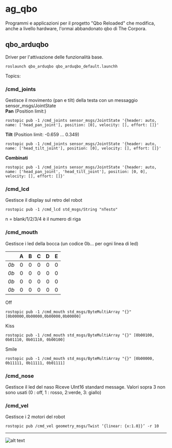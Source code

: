 # ag_qbo
Programmi e applicazioni per il progetto "Qbo Reloaded" che modifica, anche a livello hardware, l'ormai abbandonato qbo di The Corpora.

## qbo_arduqbo       
Driver per l'attivazione delle funzionalità base.
```
roslaunch qbo_arduqbo qbo_arduqbo_default.launchh
```
Topics:
### /cmd_joints
Gestisce il movimento (pan e tilt) della testa con un messaggio sensor_msgs/JointState  
**Pan** (Position limit:)

```
rostopic pub -1 /cmd_joints sensor_msgs/JointState '{header: auto, name: ['head_pan_joint'], position: [0], velocity: [], effort: []}'
```
**Tilt** (Position limit: -0.659 ... 0.349)
```
rostopic pub -1 /cmd_joints sensor_msgs/JointState '{header: auto, name: ['head_tilt_joint'], position: [0], velocity: [], effort: []}'
```
**Combinati**
```
rostopic pub -1 /cmd_joints sensor_msgs/JointState '{header: auto, name: ['head_pan_joint', 'head_tilt_joint'], position: [0, 0], velocity: [], effort: []}'
```
  
### /cmd_lcd
Gestisce il display sul retro del robot

```
rostopic pub -1 /cmd_lcd std_msgs/String "nTesto"
```
n = blank/1/2/3/4 è il numero di riga


### /cmd_mouth
Gestisce i led della bocca (un codice 0b... per ogni linea di led)

|  | A | B | C | D | E |
| :---: | :---: | :---: | :---: | :---: | :---: |
| *0b* | 0 | 0 | 0 | 0 | 0 |
| *0b* | 0 | 0 | 0 | 0 | 0 |
| *0b* | 0 | 0 | 0 | 0 | 0 |
| *0b* | 0 | 0 | 0 | 0 | 0 |

Off  
```
rostopic pub -1 /cmd_mouth std_msgs/ByteMultiArray "{}" [0b00000,0b00000,0b00000,0b00000]
```
Kiss
```
rostopic pub -1 /cmd_mouth std_msgs/ByteMultiArray "{}" [0b00100, 0b01110, 0b01110, 0b00100]
```
Smile
```
rostopic pub -1 /cmd_mouth std_msgs/ByteMultiArray "{}" [0b00000, 0b11111, 0b11111, 0b01111]
```

### /cmd_nose
Gestisce il led del naso
Riceve UInt16 standard message. Valori sopra 3 non sono usati (0 : off, 1 : rosso, 2:verde, 3: giallo)

### /cmd_vel
Gestisce i 2 motori del robot
```
rostopic pub /cmd_vel geometry_msgs/Twist ‘{linear: {x:1.0}}’ -r 10
```

___
![alt text](https://gavazzionline.files.wordpress.com/2014/01/img_6916.jpg?w=200)
